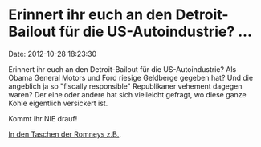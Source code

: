 Erinnert ihr euch an den Detroit-Bailout für die US-Autoindustrie? \...
=======================================================================

Date: 2012-10-28 18:23:30

Erinnert ihr euch an den Detroit-Bailout für die US-Autoindustrie? Als
Obama General Motors und Ford riesige Geldberge gegeben hat? Und die
angeblich ja so \"fiscally responsible\" Republikaner vehement dagegen
waren? Der eine oder andere hat sich vielleicht gefragt, wo diese ganze
Kohle eigentlich versickert ist.

Kommt ihr NIE drauf!

[In den Taschen der Romneys
z.B.](http://www.gregpalast.com/how-mitt-romney-profited-from-delphi-workers-misery/).
